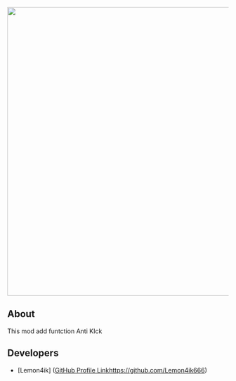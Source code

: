 <p align="center">
      <img src="https://i.ibb.co/5YrsZ2T/1.png" width="657">
</p>

## About

This mod add funtction Anti KIck

## Developers

- [Lemon4ik] ([GitHub Profile Link](https://github.com/Lemon4ik666)https://github.com/Lemon4ik666)
